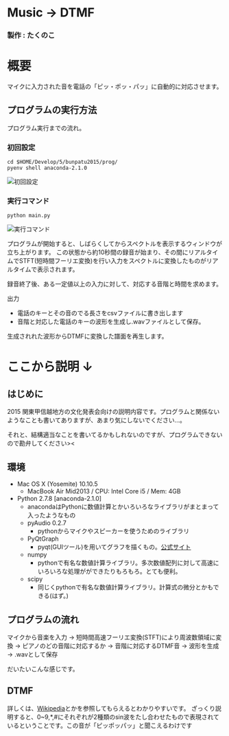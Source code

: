 # Music -> DTMF

### 製作 : たくのこ

# 概要
マイクに入力された音を電話の「ピッ・ポッ・パッ」に自動的に対応させます。

## プログラムの実行方法
プログラム実行までの流れ。
### 初回設定
```shell
cd $HOME/Develop/5/bunpatu2015/prog/
pyenv shell anaconda-2.1.0
```
![初回設定](https://raw.githubusercontent.com/takunoko/music_dtmf/master/README_files/setting.png "実行コマンド")

### 実行コマンド
```shell
python main.py
```
![実行コマンド](https://raw.githubusercontent.com/takunoko/music_dtmf/master/README_files/start.png)

プログラムが開始すると、しばらくしてからスペクトルを表示するウィンドウが立ち上がります。
この状態から約10秒間の録音が始まり、その間にリアルタイムでSTFT(短時間フーリエ変換)を行い入力をスペクトルに変換したものがリアルタイムで表示されます。

録音終了後、ある一定値以上の入力に対して、対応する音階と時間を求めます。

出力
- 電話のキーとその音のでる長さをcsvファイルに書き出します
- 音階と対応した電話のキーの波形を生成し.wavファイルとして保存。

生成されれた波形からDTMFに変換した譜面を再生します。


# ここから説明 ↓

## はじめに
2015 関東甲信越地方の文化発表会向けの説明内容です。プログラムと関係ないようなことも書いてありますが、あまり気にしないでください…。

それと、結構適当なことを書いてるかもしれないのですが、プログラムできないので勘弁してください><

## 環境
- Mac OS X (Yosemite) 10.10.5
	- MacBook Air Mid2013 / CPU: Intel Core i5 / Mem: 4GB
- Python 2.7.8 [anaconda-2.1.0]
	- anacondaはPythonに数値計算とかいろいろなライブラリがまとまって入ったようなもの
	- pyAudio 0.2.7
		- pythonからマイクやスピーカーを使うためのライブラリ
	- PyQtGraph
		- pyqt(GUIツール)を用いてグラフを描くもの。[公式サイト](http://www.pyqtgraph.org/)
	- numpy
		- pythonで有名な数値計算ライブラリ。多次数値配列に対して高速にいろいろな処理がができたりもろもろ。とても便利。
	- scipy
		- 同じくpythonで有名な数値計算ライブラリ。計算式の微分とかもできる(はず。)

## プログラムの流れ
マイクから音楽を入力 -> 短時間高速フーリエ変換(STFT)により周波数領域に変換 -> ピアノのどの音階に対応するか -> 音階に対応するDTMF音 -> 波形を生成 -> .wavとして保存

だいたいこんな感じです。

## DTMF
詳しくは、[Wikipedia](http://www.wikiwand.com/ja/DTMF)とかを参照してもらえるとわかりやすいです。
ざっくり説明すると、0~9,*,#にそれぞれが2種類のsin波をたし合わせたもので表現されているということです。この音が「ピッポッパッ」と聞こえるわけです





